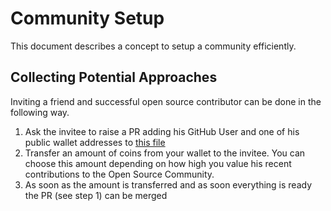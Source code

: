 # Community Setup
This document describes a concept to setup a community efficiently.

## Collecting Potential Approaches
Inviting a friend and successful open source contributor can be done in the following way.
1. Ask the invitee to raise a PR adding his GitHub User and one of his public wallet addresses to [this file](https://github.com/cla-assistant/contributor-assistant/blob/main/community/invitation-tree.json)
2. Transfer an amount of coins from your wallet to the invitee. You can choose this amount depending on how high you value his recent contributions to the Open Source Community.
3. As soon as the amount is transferred and as soon everything is ready the PR (see step 1) can be merged
